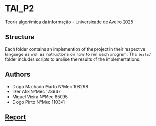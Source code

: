 # TAI_P2
Teoria algorítmica da informação - Universidade de Aveiro 2025

## Structure

Each folder contains an implemention of the project in their respective language as well as instructions on how to run each program. The `tests/` folder includes scripts to analise the results of the implementations.

## Authors

- Diogo Machado Marto NºMec 108298
- Ilker Atik NºMec 123947
- Miguel Vieira NºMec 85095
- Diogo Pinto NºMec 110341

## [Report](https://typst.app/project/rCE0RxD0bVlbJtSnP72Lzb)